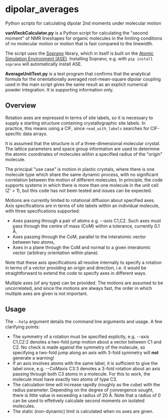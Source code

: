 # dipolar_averages
Python scripts for calculating dipolar 2nd moments under molecular motion

**vanVleckCalculator.py** is a Python script for calculating the "second moment" of NMR lineshapes
for organic molecules in the limiting conditions of no molecular motion or motion that is
fast compared to the linewidth.

The script uses the [Soprano](https://ccp-nc.github.io/soprano/intro.html) library, which in itself
is built on the [Atomic Simulation Environment (ASE)](https://wiki.fysik.dtu.dk/ase/). Installing
Soprano, e.g. with `pip install soprano` will automatically install ASE.

**AverageUnitTest.py** is a test program that confirms that the analytical formula for the orientationally
averaged root-mean-square dipolar coupling used in the main script gives the same result as an explicit 
numerical powder integration. It is supporting information only.

## Overview

Rotation axes are expressed in terms of site labels, so it is necessary to supply a starting
structure containing crystallographic site labels. In practice, this means using a CIF, since
`read_with_labels` searches for CIF-specific data arrays.

It is assumed that the structure is of a three-dimensional molecular crystal. The lattice parameters
and space group information are used to determine the atomic coordinates of molecules within a specified
radius of the "origin" molecule.

The principal "use case" is motion in plastic crystals, where there is one molecule type
which share the same dynamic process, with no significant correlation between the motion of different
molecules. In principle, the code supports systems in which there is more than one molecule in the unit
cell (Z' > 1), but this code has not been tested and issues can be expected.

Motions are currently limited to rotational diffusion about specified axes. Axis specifications are in
terms of site labels within an individual molecule, with three specifications supported:
- Axes passing through a pair of atoms e.g. --axis C1,C2. Such axes must pass
through the centre of mass (CoM) within a tolerance, currently 0.1 Å,
- Axes passing through the CoM, parallel to the interatomic vector between two atoms,
- Axes in a plane through the CoM and normal to a given interatomic vector (arbitrary orientation within plane).

Note that these axis specifications all resolve internally to specify a rotation in terms of a vector providing an origin and direction, i.e.
it would be straightforward to extend the code to specify axes in different ways.

Multiple axes (of any type) can be provided. The motions are assumed to be uncorrelated, and since the
motions are always fast, the order in which multiple axes are given is not important.

## Usage

The `--help` argument details the command line arguments and usage. A few clarifying points:
- The symmetry of a rotation must be specified explictly, e.g. --axis C1,C2:2 denotes a two-fold jump motion
about a vector between C1 and C2. No check is made against the symmetry of the molecule, so specifying a two-fold
jump along an axis with 3-fold symmetry will **not** generate a warning!
- If an axis involves atoms with the same label, it is sufficient to give the label once, e.g. --CoMaxis C3:3
denotes a 3-fold rotation about an axis passing through both C3 atoms in a molecule. For this to work, the molecule
must have exactly two atoms of type C3.
- The calculation time will increase rapidly (roughly as the cube) with the radius parameter.
Depending on the degree of convergence sought,
there is little value in exceeding a radius of 20 Å. Note that a radius of 0
can be used to effetively calculate second moments on isolated molecules.
- The static (non-dynamic) limit is calculated when no axes are given.




